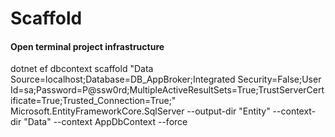 # Scaffold 
#### Open terminal project infrastructure
dotnet ef dbcontext scaffold "Data Source=localhost;Database=DB_AppBroker;Integrated Security=False;User Id=sa;Password=P@ssw0rd;MultipleActiveResultSets=True;TrustServerCertificate=True;Trusted_Connection=True;" Microsoft.EntityFrameworkCore.SqlServer --output-dir "Entity" --context-dir "Data" --context AppDbContext --force
